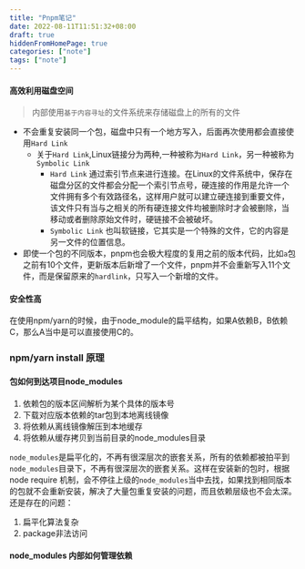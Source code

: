 ```yaml
---
title: "Pnpm笔记"
date: 2022-08-11T11:51:32+08:00
draft: true
hiddenFromHomePage: true
categories: ["note"]
tags: ["note"]
---
```

#### 高效利用磁盘空间
> 内部使用`基于内容寻址`的文件系统来存储磁盘上的所有的文件
+ 不会重复安装同一个包，磁盘中只有一个地方写入，后面再次使用都会直接使用`Hard Link`
  + 关于`Hard Link`,Linux链接分为两种,一种被称为`Hard Link`，另一种被称为`Symbolic Link`
    + `Hard Link` 通过索引节点来进行连接。在Linux的文件系统中，保存在磁盘分区的文件都会分配一个索引节点号，硬连接的作用是允许一个文件拥有多个有效路径名，这样用户就可以建立硬连接到重要文件，该文件只有当与之相关的所有硬连接文件均被删除时才会被删除，当移动或者删除原始文件时，硬链接不会被破坏。
    + `Symbolic Link` 也叫软链接，它其实是一个特殊的文件，它的内容是另一文件的位置信息。
+ 即使一个包的不同版本，pnpm也会极大程度的复用之前的版本代码，比如`a`包之前有10个文件，更新版本后新增了一个文件，pnpm并不会重新写入11个文件，而是保留原来的`hardlink`，只写入一个新增的文件。

#### 安全性高
在使用npm/yarn的时候，由于node_module的扁平结构，如果A依赖B，B依赖C，那么A当中是可以直接使用C的。

### npm/yarn install 原理
#### 包如何到达项目node_modules
1. 依赖包的版本区间解析为某个具体的版本号
2. 下载对应版本依赖的tar包到本地离线镜像
3. 将依赖从离线镜像解压到本地缓存
4. 将依赖从缓存拷贝到当前目录的node_modules目录

`node_modules`是扁平化的，不再有很深层次的嵌套关系，所有的依赖都被拍平到`node_modules`目录下，不再有很深层次的嵌套关系。这样在安装新的包时，根据 node require 机制，会不停往上级的`node_modules`当中去找，如果找到相同版本的包就不会重新安装，解决了大量包重复安装的问题，而且依赖层级也不会太深。还是存在的问题：
1. 扁平化算法复杂
2. package非法访问

#### node_modules 内部如何管理依赖

